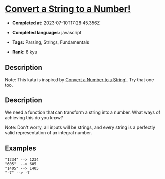 # [Convert a String to a Number!](https://www.codewars.com/kata/544675c6f971f7399a000e79)

- **Completed at:** 2023-07-10T17:28:45.356Z

- **Completed languages:** javascript

- **Tags:** Parsing, Strings, Fundamentals

- **Rank:** 8 kyu

## Description

Note: This kata is inspired by [Convert a Number to a String!](http://www.codewars.com/kata/convert-a-number-to-a-string/). Try that one too.

## Description

We need a function that can transform a string into a number. What ways of achieving this do you know?

Note: Don't worry, all inputs will be strings, and every string is a perfectly valid representation of an integral number.

## Examples
```
"1234" --> 1234
"605"  --> 605
"1405" --> 1405
"-7" --> -7
```


